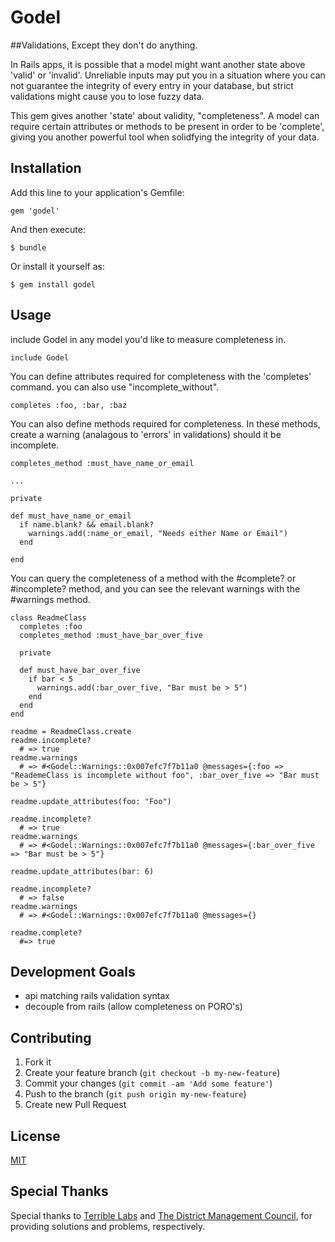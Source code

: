 # Godel
##Validations, Except they don't do anything.

In Rails apps, it is possible that a model might want another state above 'valid' or 'invalid'. Unreliable inputs may put you in a situation where you can not guarantee the integrity of every entry in your database, but strict validations might cause you to lose fuzzy data.

This gem gives another 'state' about validity, "completeness". A model can require certain attributes or methods to be present in order to be 'complete', giving you another powerful tool when solidfying the integrity of your data.

## Installation

Add this line to your application's Gemfile:

    gem 'godel'

And then execute:

    $ bundle

Or install it yourself as:

    $ gem install godel

## Usage

include Godel in any model you'd like to measure completeness in.

    include Godel

You can define attributes required for completeness with the 'completes' command. you can also use
"incomplete_without".

    completes :foo, :bar, :baz

You can also define methods required for completeness. In these methods, create a warning (analagous to 'errors' in validations) should it be incomplete.

    completes_method :must_have_name_or_email

    ...

    private

    def must_have_name_or_email
      if name.blank? && email.blank?
        warnings.add(:name_or_email, "Needs either Name or Email")
      end

    end


You can query the completeness of a method with the #complete? or #incomplete? method, and you can see the relevant warnings with the #warnings method. 


    class ReadmeClass
      completes :foo
      completes_method :must_have_bar_over_five

      private

      def must_have_bar_over_five
        if bar < 5
          warnings.add(:bar_over_five, "Bar must be > 5")
        end
      end
    end

    readme = ReadmeClass.create
    readme.incomplete?
      # => true
    readme.warnings
      # => #<Godel::Warnings::0x007efc7f7b11a0 @messages={:foo => "ReademeClass is incomplete without foo", :bar_over_five => "Bar must be > 5"}

    readme.update_attributes(foo: "Foo")

    readme.incomplete?
      # => true
    readme.warnings
      # => #<Godel::Warnings::0x007efc7f7b11a0 @messages={:bar_over_five => "Bar must be > 5"}

    readme.update_attributes(bar: 6)

    readme.incomplete?
      # => false
    readme.warnings
      # => #<Godel::Warnings::0x007efc7f7b11a0 @messages={}

    readme.complete?
      #=> true

## Development Goals

  - api matching rails validation syntax
  - decouple from rails (allow completeness on PORO's)

## Contributing 

1. Fork it
2. Create your feature branch (`git checkout -b my-new-feature`)
3. Commit your changes (`git commit -am 'Add some feature'`)
4. Push to the branch (`git push origin my-new-feature`)
5. Create new Pull Request

## License
[MIT](http://opensource.org/licenses/MIT)

## Special Thanks
Special thanks to [Terrible Labs](http://www.terriblelabs.com) and [The District Management Council](http://www.dmcouncil.org/), for providing solutions and problems, respectively.

